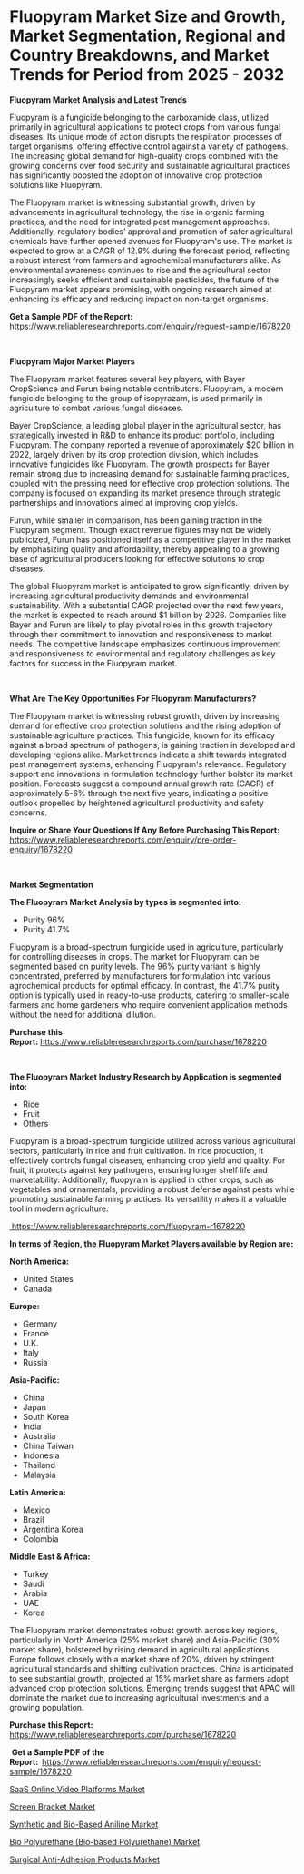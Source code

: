 <p><h1>Fluopyram Market Size and Growth, Market Segmentation, Regional and Country Breakdowns, and Market Trends for Period from 2025 -  2032</h1></p><p><strong>Fluopyram Market Analysis and Latest Trends</strong></p>
<p><p>Fluopyram is a fungicide belonging to the carboxamide class, utilized primarily in agricultural applications to protect crops from various fungal diseases. Its unique mode of action disrupts the respiration processes of target organisms, offering effective control against a variety of pathogens. The increasing global demand for high-quality crops combined with the growing concerns over food security and sustainable agricultural practices has significantly boosted the adoption of innovative crop protection solutions like Fluopyram.</p><p>The Fluopyram market is witnessing substantial growth, driven by advancements in agricultural technology, the rise in organic farming practices, and the need for integrated pest management approaches. Additionally, regulatory bodies' approval and promotion of safer agricultural chemicals have further opened avenues for Fluopyram's use. The market is expected to grow at a CAGR of 12.9% during the forecast period, reflecting a robust interest from farmers and agrochemical manufacturers alike. As environmental awareness continues to rise and the agricultural sector increasingly seeks efficient and sustainable pesticides, the future of the Fluopyram market appears promising, with ongoing research aimed at enhancing its efficacy and reducing impact on non-target organisms.</p></p>
<p><strong>Get a Sample PDF of the Report:&nbsp;</strong> <a href="https://www.reliableresearchreports.com/enquiry/request-sample/1678220?utm_campaign=9&utm_medium=2&utm_source=Github&utm_content=ia&utm_term=15022025&utm_id=fluopyram">https://www.reliableresearchreports.com/enquiry/request-sample/1678220</a></p>
<p>&nbsp;</p>
<p><strong>Fluopyram Major Market Players</strong></p>
<p><p>The Fluopyram market features several key players, with Bayer CropScience and Furun being notable contributors. Fluopyram, a modern fungicide belonging to the group of isopyrazam, is used primarily in agriculture to combat various fungal diseases.</p><p>Bayer CropScience, a leading global player in the agricultural sector, has strategically invested in R&D to enhance its product portfolio, including Fluopyram. The company reported a revenue of approximately $20 billion in 2022, largely driven by its crop protection division, which includes innovative fungicides like Fluopyram. The growth prospects for Bayer remain strong due to increasing demand for sustainable farming practices, coupled with the pressing need for effective crop protection solutions. The company is focused on expanding its market presence through strategic partnerships and innovations aimed at improving crop yields.</p><p>Furun, while smaller in comparison, has been gaining traction in the Fluopyram segment. Though exact revenue figures may not be widely publicized, Furun has positioned itself as a competitive player in the market by emphasizing quality and affordability, thereby appealing to a growing base of agricultural producers looking for effective solutions to crop diseases.</p><p>The global Fluopyram market is anticipated to grow significantly, driven by increasing agricultural productivity demands and environmental sustainability. With a substantial CAGR projected over the next few years, the market is expected to reach around $1 billion by 2026. Companies like Bayer and Furun are likely to play pivotal roles in this growth trajectory through their commitment to innovation and responsiveness to market needs. The competitive landscape emphasizes continuous improvement and responsiveness to environmental and regulatory challenges as key factors for success in the Fluopyram market.</p></p>
<p>&nbsp;</p>
<p><strong>What Are The Key Opportunities For Fluopyram Manufacturers?</strong></p>
<p><p>The Fluopyram market is witnessing robust growth, driven by increasing demand for effective crop protection solutions and the rising adoption of sustainable agriculture practices. This fungicide, known for its efficacy against a broad spectrum of pathogens, is gaining traction in developed and developing regions alike. Market trends indicate a shift towards integrated pest management systems, enhancing Fluopyram's relevance. Regulatory support and innovations in formulation technology further bolster its market position. Forecasts suggest a compound annual growth rate (CAGR) of approximately 5-6% through the next five years, indicating a positive outlook propelled by heightened agricultural productivity and safety concerns.</p></p>
<p><strong>Inquire or Share Your Questions If Any Before Purchasing This Report:</strong> <a href="https://www.reliableresearchreports.com/enquiry/pre-order-enquiry/1678220?utm_campaign=9&utm_medium=2&utm_source=Github&utm_content=ia&utm_term=15022025&utm_id=fluopyram">https://www.reliableresearchreports.com/enquiry/pre-order-enquiry/1678220</a></p>
<p>&nbsp;</p>
<p><strong>Market Segmentation</strong></p>
<p><strong>The Fluopyram Market Analysis by types is segmented into:</strong></p>
<p><ul><li>Purity 96%</li><li>Purity 41.7%</li></ul></p>
<p><p>Fluopyram is a broad-spectrum fungicide used in agriculture, particularly for controlling diseases in crops. The market for Fluopyram can be segmented based on purity levels. The 96% purity variant is highly concentrated, preferred by manufacturers for formulation into various agrochemical products for optimal efficacy. In contrast, the 41.7% purity option is typically used in ready-to-use products, catering to smaller-scale farmers and home gardeners who require convenient application methods without the need for additional dilution.</p></p>
<p><strong>Purchase this Report:&nbsp;</strong><a href="https://www.reliableresearchreports.com/purchase/1678220?utm_campaign=9&utm_medium=2&utm_source=Github&utm_content=ia&utm_term=15022025&utm_id=fluopyram">https://www.reliableresearchreports.com/purchase/1678220</a></p>
<p>&nbsp;</p>
<p><strong>The Fluopyram Market Industry Research by Application is segmented into:</strong></p>
<p><ul><li>Rice</li><li>Fruit</li><li>Others</li></ul></p>
<p><p>Fluopyram is a broad-spectrum fungicide utilized across various agricultural sectors, particularly in rice and fruit cultivation. In rice production, it effectively controls fungal diseases, enhancing crop yield and quality. For fruit, it protects against key pathogens, ensuring longer shelf life and marketability. Additionally, fluopyram is applied in other crops, such as vegetables and ornamentals, providing a robust defense against pests while promoting sustainable farming practices. Its versatility makes it a valuable tool in modern agriculture.</p></p>
<p><a href="https://www.reliableresearchreports.com/fluopyram-r1678220?utm_campaign=9&utm_medium=2&utm_source=Github&utm_content=ia&utm_term=15022025&utm_id=fluopyram">&nbsp;https://www.reliableresearchreports.com/fluopyram-r1678220</a></p>
<p><strong>In terms of Region, the Fluopyram Market Players available by Region are:</strong></p>
<p>
    <p> <strong> North America: </strong>
        <ul>
            <li>United States</li>
            <li>Canada</li>
        </ul>
        </p> 
    <p> <strong> Europe: </strong>
        <ul>
            <li>Germany</li>
            <li>France</li>
            <li>U.K.</li>
            <li>Italy</li>
            <li>Russia</li>
        </ul>
        </p> 
    <p> <strong> Asia-Pacific: </strong>
        <ul>
            <li>China</li>
            <li>Japan</li>
            <li>South Korea</li>
            <li>India</li>
            <li>Australia</li>
            <li>China Taiwan</li>
            <li>Indonesia</li>
            <li>Thailand</li>
            <li>Malaysia</li>
        </ul>
        </p> 
    <p> <strong> Latin America: </strong>
        <ul>
            <li>Mexico</li>
            <li>Brazil</li>
            <li>Argentina Korea</li>
            <li>Colombia</li>
        </ul>
        </p> 
    <p> <strong> Middle East & Africa: </strong>
        <ul>
            <li>Turkey</li>
            <li>Saudi</li>
            <li>Arabia</li>
            <li>UAE</li>
            <li>Korea</li>
        </ul>
    </p>
    </p>
<p><p>The Fluopyram market demonstrates robust growth across key regions, particularly in North America (25% market share) and Asia-Pacific (30% market share), bolstered by rising demand in agricultural applications. Europe follows closely with a market share of 20%, driven by stringent agricultural standards and shifting cultivation practices. China is anticipated to see substantial growth, projected at 15% market share as farmers adopt advanced crop protection solutions. Emerging trends suggest that APAC will dominate the market due to increasing agricultural investments and a growing population.</p></p>
<p><strong>Purchase this Report: </strong><a href="https://www.reliableresearchreports.com/purchase/1678220?utm_campaign=9&utm_medium=2&utm_source=Github&utm_content=ia&utm_term=15022025&utm_id=fluopyram">https://www.reliableresearchreports.com/purchase/1678220</a></p>
<p>&nbsp;<strong>Get a Sample PDF of the Report:&nbsp;&nbsp;</strong><a href="https://www.reliableresearchreports.com/enquiry/request-sample/1678220?utm_campaign=9&utm_medium=2&utm_source=Github&utm_content=ia&utm_term=15022025&utm_id=fluopyram">https://www.reliableresearchreports.com/enquiry/request-sample/1678220</a></p>
<p><strong></strong></p>
<p><p><a href="https://github.com/buqjavesora/Market-Research-Report-List-1/blob/main/saas-online-video-platforms-market.md?utm_campaign=9&utm_medium=2&utm_source=Github&utm_content=ia&utm_term=15022025&utm_id=fluopyram">SaaS Online Video Platforms Market</a></p><p><a href="https://github.com/rrapajecundi/Market-Research-Report-List-1/blob/main/screen-bracket-market.md?utm_campaign=9&utm_medium=2&utm_source=Github&utm_content=ia&utm_term=15022025&utm_id=fluopyram">Screen Bracket Market</a></p><p><a href="https://github.com/paljuhubeyde/Market-Research-Report-List-1/blob/main/synthetic-and-bio-based-aniline-market.md?utm_campaign=9&utm_medium=2&utm_source=Github&utm_content=ia&utm_term=15022025&utm_id=fluopyram">Synthetic and Bio-Based Aniline Market</a></p><p><a href="https://github.com/vilolakoreni/Market-Research-Report-List-1/blob/main/bio-polyurethane-bio-based-polyurethane-market.md?utm_campaign=9&utm_medium=2&utm_source=Github&utm_content=ia&utm_term=15022025&utm_id=fluopyram">Bio Polyurethane (Bio-based Polyurethane) Market</a></p><p><a href="https://github.com/miottaredlin79/Market-Research-Report-List-1/blob/main/surgical-anti-adhesion-products-market.md?utm_campaign=9&utm_medium=2&utm_source=Github&utm_content=ia&utm_term=15022025&utm_id=fluopyram">Surgical Anti-Adhesion Products Market</a></p></p>
